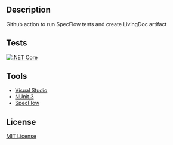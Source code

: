 ## Description
Github action to run SpecFlow tests and create LivingDoc artifact
## Tests
[![.NET Core](https://github.com/cryptic-wizard/run-specflow-tests/actions/workflows/dotnetcore.yml/badge.svg)](https://github.com/cryptic-wizard/run-specflow-tests/actions/workflows/dotnetcore.yml)
## Tools
* [Visual Studio](https://visualstudio.microsoft.com/vs/)
* [NUnit 3](https://nunit.org/)
* [SpecFlow](https://specflow.org/tools/specflow/)
## License
[MIT License](https://github.com/cryptic-wizard/random-word-generator/blob/main/LICENSE.md)